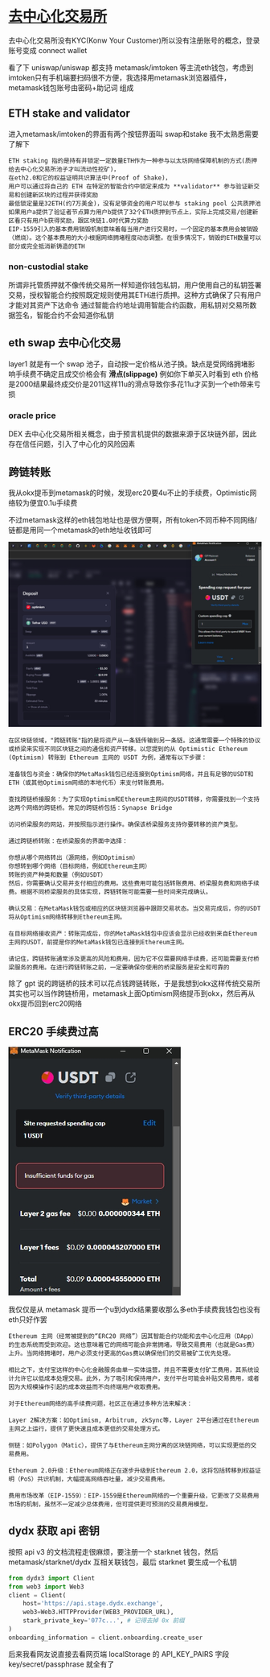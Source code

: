 # [去中心化交易所](/2023/11/decentralized_exchange.md)

去中心化交易所没有KYC(Konw Your Customer)所以没有注册账号的概念，登录账号变成 connect wallet

看了下 uniswap/uniswap 都支持 metamask/imtoken 等主流eth钱包，考虑到imtoken只有手机端要扫码很不方便，我选择用metamask浏览器插件，metamask钱包账号由密码+助记词 组成

## ETH stake and validator
进入metamask/imtoken的界面有两个按钮界面叫 swap和stake 我不太熟悉需要了解下

```
ETH staking 指的是持有并锁定一定数量ETH作为一种参与以太坊网络保障机制的方式(质押给去中心化交易所池子才叫流动性挖矿)，
在eth2.0和它的权益证明共识算法中(Proof of Shake)，
用户可以通过将自己的 ETH 在特定的智能合约中锁定来成为 **validator** 参与验证新交易和创建新区块的过程并获得奖励
最低锁定量是32ETH(约7万美金)，没有足够资金的用户可以参与 staking pool 公共质押池
如果用户a提供了验证者节点算力用户b提供了32个ETH质押到节点上，实际上完成交易/创建新区看只有用户b获得奖励，跟区块链1.0时代算力奖励
EIP-1559引入的基本费用销毁机制意味着每当用户进行交易时，一个固定的基本费用会被销毁（燃烧）。这个基本费用的大小根据网络拥堵程度动态调整。在很多情况下，销毁的ETH数量可以部分或完全抵消新铸造的ETH
```

### non-custodial stake
所谓非托管质押就不像传统交易所一样知道你钱包私钥，用户使用自己的私钥签署交易，授权智能合约按照既定规则使用其ETH进行质押。这种方式确保了只有用户才能对其资产下达命令
通过智能合约地址调用智能合约函数，用私钥对交易所数据签名，智能合约不会知道你私钥

## eth swap 去中心化交易
layer1 就是有一个 swap 池子，自动按一定价格从池子换。缺点是受网络拥堵影响手续费不确定且成交价格会有 **滑点(slippage)** 例如你下单买入时看到 eth 价格是2000结果最终成交价是2011这样11u的滑点导致你多花11u才买到一个eth带来亏损

### oracle price
DEX 去中心化交易所相关概念，由于预言机提供的数据来源于区块链外部，因此存在信任问题，引入了中心化的风险因素

## 跨链转账
我从okx提币到metamask的时候，发现erc20要4u不止的手续费，Optimistic网络较为便宜0.1u手续费

不过metamask这样的eth钱包地址也是很方便啊，所有token不同币种不同网络/链都是用同一个metamask的eth地址收钱即可

![](metamask_deposit_to_dydx.png)

```
在区块链领域，"跨链转账"指的是将资产从一条链传输到另一条链。这通常需要一个特殊的协议或桥梁来实现不同区块链之间的通信和资产转移。以您提到的从 Optimistic Ethereum (Optimism) 转账到 Ethereum 主网的 USDT 为例，通常有以下步骤：

准备钱包与资金：确保你的MetaMask钱包已经连接到Optimism网络，并且有足够的USDT和ETH（或其他Optimism网络的本地代币）来支付转账费用。

查找跨链桥接服务：为了实现Optimism和Ethereum主网间的USDT转移，你需要找到一个支持这两个网络的跨链桥。常见的跨链桥包括：Synapse Bridge

访问桥梁服务的网站，并按照指示进行操作。确保该桥梁服务支持你要转移的资产类型。

通过跨链桥转账：在桥梁服务的界面中选择：

你想从哪个网络转出（源网络，例如Optimism）
你想转到哪个网络（目标网络，例如Ethereum主网）
转账的资产种类和数量（例如USDT）
然后，你需要确认交易并支付相应的费用。这些费用可能包括转账费用、桥梁服务费和网络手续费。根据不同桥梁服务的具体实现，跨链转账可能需要一些时间来完成确认。

确认交易：在MetaMask钱包或相应的区块链浏览器中跟踪交易状态。当交易完成后，你的USDT将从Optimism网络转移到Ethereum主网。

在目标网络接收资产：转账完成后，你的MetaMask钱包中应该会显示已经收到来自Ethereum主网的USDT，前提是你的MetaMask钱包已连接到Ethereum主网。

请记住，跨链转账通常涉及更高的风险和费用，因为它不仅需要网络手续费，还可能需要支付桥梁服务的费用。在进行跨链转账之前，一定要确保你使用的桥梁服务是安全和可靠的
```

除了 gpt 说的跨链桥的技术可以花点钱跨链转账，于是我想到okx这样传统交易所其实也可以当作跨链桥用，metamask上面Optimism网络提币到okx，然后再从okx提币回到erc20网络

## ERC20 手续费过高

![](insufficient_funds_for_gas.png)

我仅仅是从 metamask 提币一个u到dydx结果要收那么多eth手续费我钱包也没有eth只好作罢

```
Ethereum 主网（经常被提到的“ERC20 网络”）因其智能合约功能和去中心化应用（DApp）的生态系统而受到欢迎。这也意味着它的网络可能会非常拥堵，导致交易费用（也就是Gas费）上升。当网络拥堵时，用户必须支付更高的Gas费以确保他们的交易被矿工优先处理。

相比之下，支付宝这样的中心化金融服务由单一实体运营，并且不需要支付矿工费用，其系统设计允许它以低成本处理交易。此外，为了吸引和保持用户，支付平台可能会补贴交易费用，或者因为大规模操作引起的成本效益而不向终端用户收取费用。

对于Ethereum网络的高手续费问题，社区正在通过多种方法来解决：

Layer 2解决方案：如Optimism, Arbitrum, zkSync等，Layer 2平台通过在Ethereum主网之上运行，提供了更快速且成本更低的交易处理方式。

侧链：如Polygon（Matic），提供了与Ethereum主网分离的区块链网络，可以实现更低的交易费用。

Ethereum 2.0升级：Ethereum网络正在逐步升级到Ethereum 2.0，这将包括转移到权益证明（PoS）共识机制，大幅提高网络吞吐量，减少交易费用。

费用市场改革（EIP-1559）：EIP-1559是Ethereum网络的一个重要升级，它更改了交易费用市场的机制，虽然不一定减少总体费用，但可提供更可预测的交易费用模型。
```

## dydx 获取 api 密钥
按照 api v3 的文档流程走很麻烦，要注册一个 starknet 钱包，然后 metamask/starknet/dydx 互相关联钱包，最后 starknet 要生成一个私钥

```python
from dydx3 import Client
from web3 import Web3
client = Client(
    host='https://api.stage.dydx.exchange',
    web3=Web3.HTTPProvider(WEB3_PROVIDER_URL),
    stark_private_key='077c...', # 记得去掉 0x 前缀
)
onboarding_information = client.onboarding.create_user
```

后来我看网友说直接去看网页端 localStorage 的 API_KEY_PAIRS 字段 key/secret/passphrase 就全有了
